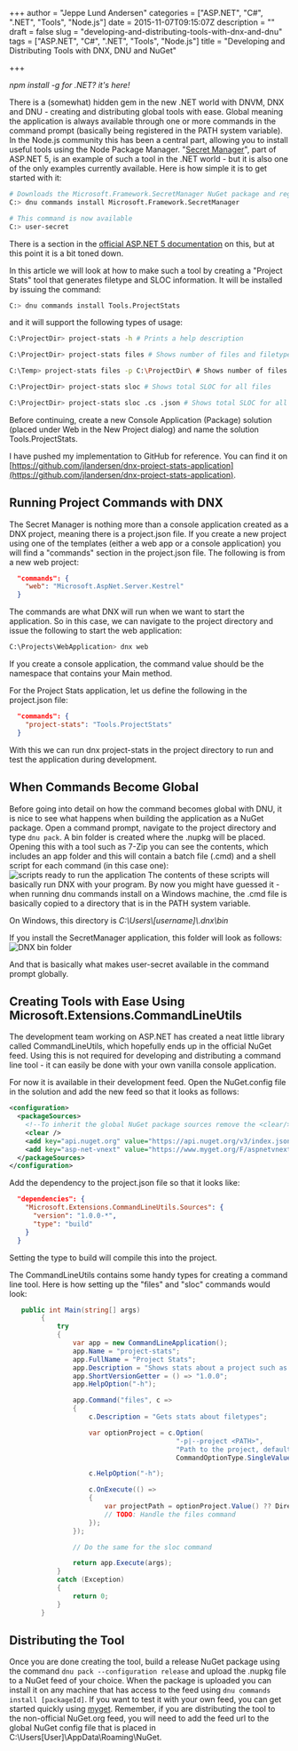 +++
author = "Jeppe Lund Andersen"
categories = ["ASP.NET", "C#", ".NET", "Tools", "Node.js"]
date = 2015-11-07T09:15:07Z
description = ""
draft = false
slug = "developing-and-distributing-tools-with-dnx-and-dnu"
tags = ["ASP.NET", "C#", ".NET", "Tools", "Node.js"]
title = "Developing and Distributing Tools with DNX, DNU and NuGet"

+++

*npm install -g for .NET? it's here!*

There is a (somewhat) hidden gem in the new .NET world with DNVM, DNX and DNU - creating and distributing global tools with ease. Global meaning the application is always available through one or more commands in the command prompt (basically being registered in the PATH system variable). In the Node.js community this has been a central part, allowing you to install useful tools using the Node Package Manager.
"[Secret Manager](https://docs.asp.net/en/latest/security/app-secrets.html)", part of ASP.NET 5, is an example of such a tool in the .NET world - but it is also one of the only examples currently available. Here is how simple it is to get started with it:
```bash
# Downloads the Microsoft.Framework.SecretManager NuGet package and registers its commands
C:> dnu commands install Microsoft.Framework.SecretManager

# This command is now available
C:> user-secret
```
There is a section in the [official ASP.NET 5 documentation](http://docs.asp.net/en/latest/dnx/commands.html) on this, but at this point it is a bit toned down.

In this article we will look at how to make such a tool by creating a "Project Stats" tool that generates filetype and SLOC information. It will be installed by issuing the command:
```bash
C:> dnu commands install Tools.ProjectStats
```

and it will support the following types of usage:
```bash
C:\ProjectDir> project-stats -h # Prints a help description 

C:\ProjectDir> project-stats files # Shows number of files and filetypes

C:\Temp> project-stats files -p C:\ProjectDir\ # Shows number of files and filetypes with a project directory option

C:\ProjectDir> project-stats sloc # Shows total SLOC for all files

C:\ProjectDir> project-stats sloc .cs .json # Shows total SLOC for all files with the extension .cs or .json
```

Before continuing, create a new Console Application (Package) solution (placed under Web in the New Project dialog) and name the solution Tools.ProjectStats. 

I have pushed my implementation to GitHub for reference. You can find it on [https://github.com/jlandersen/dnx-project-stats-application](https://github.com/jlandersen/dnx-project-stats-application).

## Running Project Commands with DNX
The Secret Manager is nothing more than a console application created as a DNX project, meaning there is a project.json file. If you create a new project using one of the templates (either a web app or a console application) you will find a "commands" section in the project.json file. The following is from a new web project:
```json
  "commands": {
    "web": "Microsoft.AspNet.Server.Kestrel"
  }
```

The commands are what DNX will run when we want to start the application. So in this case, we can navigate to the project directory and issue the following to start the web application:
```bash
C:\Projects\WebApplication> dnx web
```

If you create a console application, the command value should be the namespace that contains your Main method. 

For the Project Stats application, let us define the following in the project.json file:
```json
  "commands": {
    "project-stats": "Tools.ProjectStats"
  }
```
With this we can run dnx project-stats in the project directory to run and test the application during development.

## When Commands Become Global
Before going into detail on how the command becomes global with DNU, it is nice to see what happens when building the application as a NuGet package. Open a command prompt, navigate to the project directory and type `dnu pack`. A bin folder is created where the .nupkg will be placed. Opening this with a tool such as 7-Zip you can see the contents, which includes an app folder and this will contain a batch file (.cmd) and a shell script for each command (in this case one):
![scripts ready to run the application](/images/2015/11/files.PNG)
The contents of these scripts will basically run DNX with your program. By now you might have guessed it - when running dnu commands install on a Windows machine, the .cmd file is basically copied to a directory that is in the PATH system variable.

On Windows, this directory is *C:\Users\\[username]\\.dnx\bin*

If you install the SecretManager application, this folder will look as follows:
![DNX bin folder](/images/2015/11/binfolder.PNG)

And that is basically what makes user-secret available in the command prompt globally.

## Creating Tools with Ease Using Microsoft.Extensions.CommandLineUtils
The development team working on ASP.NET has created a neat little library called CommandLineUtils, which hopefully ends up in the official NuGet feed. Using this is not required for developing and distributing a command line tool - it can easily be done with your own vanilla console application.

For now it is available in their development feed. Open the NuGet.config file in the solution and add the new feed so that it looks as follows:
```xml
<configuration>
  <packageSources>
    <!--To inherit the global NuGet package sources remove the <clear/> line below -->
    <clear />
    <add key="api.nuget.org" value="https://api.nuget.org/v3/index.json" />   
    <add key="asp-net-vnext" value="https://www.myget.org/F/aspnetvnext/api/v3/index.json" />                                                  
  </packageSources>
</configuration>
```

Add the dependency to the project.json file so that it looks like:
```json
  "dependencies": {
    "Microsoft.Extensions.CommandLineUtils.Sources": {
      "version": "1.0.0-*",
      "type": "build"
    }
  }
```
Setting the type to build will compile this into the project.

The CommandLineUtils contains some handy types for creating a command line tool. Here is how setting up the "files" and "sloc" commands would look:
```csharp
   public int Main(string[] args)
        {
            try
            {
                var app = new CommandLineApplication();
                app.Name = "project-stats";
                app.FullName = "Project Stats";
                app.Description = "Shows stats about a project such as number of files and SLOC";
                app.ShortVersionGetter = () => "1.0.0";
                app.HelpOption("-h");

                app.Command("files", c =>
                {
                    c.Description = "Gets stats about filetypes";

                    var optionProject = c.Option(
                                          "-p|--project <PATH>", 
                                          "Path to the project, default is current directory", 
                                          CommandOptionType.SingleValue);

                    c.HelpOption("-h");

                    c.OnExecute(() =>
                    {
                        var projectPath = optionProject.Value() ?? Directory.GetCurrentDirectory();
                        // TODO: Handle the files command
                    });
                });

                // Do the same for the sloc command

                return app.Execute(args);
            }
            catch (Exception)
            {
                return 0;
            }
        }
```

## Distributing the Tool
Once you are done creating the tool, build a release NuGet package using the command `dnu pack --configuration release` and upload the .nupkg file to a NuGet feed of your choice. When the package is uploaded you can install it on any machine that has access to the feed using `dnu commands install [packageId]`.
If you want to test it with your own feed, you can get started quickly using [myget](http://www.myget.org/). Remember, if you are distributing the tool to the non-official NuGet.org feed, you will need to add the feed url to the global NuGet config file that is placed in C:\Users\[User]\AppData\Roaming\NuGet.
